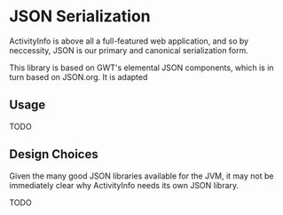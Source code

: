 
# JSON Serialization

ActivityInfo is above all a full-featured web application, and so by neccessity, JSON
is our primary and canonical serialization form.

This library is based on GWT's elemental JSON components, which is in turn based on 
JSON.org. It is adapted 


## Usage

TODO


## Design Choices

Given the many good JSON libraries available for the JVM, it may not be immediately
clear why ActivityInfo needs its own JSON library.

TODO
